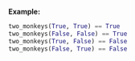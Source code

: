 **Example:**

```python
two_monkeys(True, True) == True
two_monkeys(False, False) == True
two_monkeys(True, False) == False
two_monkeys(False, True) == False
```